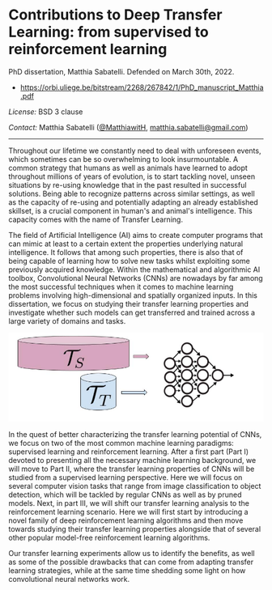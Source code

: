 Contributions to Deep Transfer Learning: from supervised to reinforcement learning
============================

PhD dissertation, Matthia Sabatelli. Defended on March 30th, 2022. 


- https://orbi.uliege.be/bitstream/2268/267842/1/PhD_manuscript_Matthia.pdf

_License:_ BSD 3 clause

_Contact:_ Matthia Sabatelli ([@MatthiawitH](https://twitter.com/MatthiawitH), <matthia.sabatelli@gmail.com>)


---

Throughout our lifetime we constantly need to deal with unforeseen events, which sometimes can be so overwhelming to look insurmountable. A common strategy that humans as well as animals have learned to adopt throughout millions of years of evolution, is to start tackling novel, unseen situations by re-using knowledge that in the past resulted in successful solutions. Being able to recognize patterns across similar settings, as well as the capacity of re-using and potentially adapting an already established skillset, is a crucial component in human's and animal's intelligence. This capacity comes with the name of Transfer Learning. 	 

The field of Artificial Intelligence (AI) aims to create computer programs that can mimic at least to a certain extent the properties underlying natural intelligence. It follows that among such properties, there is also that of being capable of learning how to solve new tasks whilst exploiting some previously acquired knowledge. Within the mathematical and algorithmic AI toolbox, Convolutional Neural Networks (CNNs) are nowadays by far among the most successful techniques when it comes to machine learning problems involving high-dimensional and spatially organized inputs. In this dissertation, we focus on studying their transfer learning properties and investigate whether such models can get transferred and trained across a large variety of domains and tasks.	 

![alt tag](https://github.com/paintception/phd-thesis/blob/main/defense/talk/figures/3.jpg)
    
In the quest of better characterizing the transfer learning potential of CNNs, we focus on two of the most common machine learning paradigms: supervised learning and reinforcement learning. After a first part (Part I) devoted to presenting all the necessary machine learning background, we will move to Part II, where the transfer learning properties of CNNs will be studied from a supervised learning perspective. Here we will focus on several computer vision tasks that range from image classification to object detection, which will be tackled by regular CNNs as well as by pruned models. Next, in part III, we will shift our transfer learning analysis to the reinforcement learning scenario. Here we will first start by introducing a novel family of deep reinforcement learning algorithms and then move towards studying their transfer learning properties alongside that of several other popular model-free reinforcement learning algorithms. 	 
  
Our transfer learning experiments allow us to identify the benefits, as well as some of the possible drawbacks that can come from adapting transfer learning strategies, while at the same time shedding some light on how convolutional neural networks work. 	 
  
